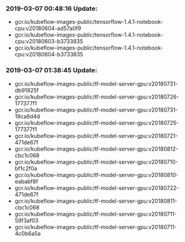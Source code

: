 ### 2019-03-07 00:48:16 Update:

- gcr.io/kubeflow-images-public/tensorflow-1.4.1-notebook-cpu:v20180604-ad57a0f9
- gcr.io/kubeflow-images-public/tensorflow-1.4.1-notebook-cpu:v20180603-b3733835
- gcr.io/kubeflow-images-public/tensorflow-1.4.1-notebook-cpu:v20180604-b3733835
### 2019-03-07 01:38:45 Update:

- gcr.io/kubeflow-images-public/tf-model-server-gpu:v20180731-db91925f
- gcr.io/kubeflow-images-public/tf-model-server-gpu:v20180726-177377f1
- gcr.io/kubeflow-images-public/tf-model-server-gpu:v20180731-19ca6d4d
- gcr.io/kubeflow-images-public/tf-model-server-gpu:v20180725-177377f1
- gcr.io/kubeflow-images-public/tf-model-server-gpu:v20180721-471de67f
- gcr.io/kubeflow-images-public/tf-model-server-gpu:v20180812-cbc1c068
- gcr.io/kubeflow-images-public/tf-model-server-gpu:v20180710-bf1c2f0a
- gcr.io/kubeflow-images-public/tf-model-server-gpu:v20180810-eababf8f
- gcr.io/kubeflow-images-public/tf-model-server-gpu:v20180722-471de67f
- gcr.io/kubeflow-images-public/tf-model-server-gpu:v20180811-cbc1c068
- gcr.io/kubeflow-images-public/tf-model-server-gpu:v20180711-59f3af03
- gcr.io/kubeflow-images-public/tf-model-server-gpu:v20180711-4c0b6a5a
